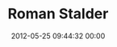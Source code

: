 ---
title: "Roman Stalder"
date: 2012-05-25 09:44:32 00:00
permalink: /kyklops
twitter: ""
likes: [1344]
id: 679
gravatar: "http://www.gravatar.com/avatar/0bbe4b9a5441d68b2f12a6f750840148"
---